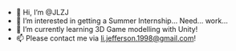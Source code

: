 - 👋 Hi, I’m @JLZJ
- 👀 I’m interested in getting a Summer Internship... Need... work...
- 🌱 I’m currently learning 3D Game modelling with Unity!
- 📫 Please contact me via li.jefferson.1998@gmail.com!

<!---
JLZJ/JLZJ is a ✨ special ✨ repository because its `README.md` (this file) appears on your GitHub profile.
You can click the Preview link to take a look at your changes.
--->
